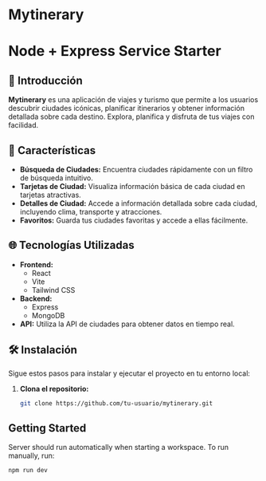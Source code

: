 
# Mytinerary

# Node + Express Service Starter

## 🚀 Introducción

**Mytinerary** es una aplicación de viajes y turismo que permite a los usuarios descubrir ciudades icónicas, planificar itinerarios y obtener información detallada sobre cada destino. Explora, planifica y disfruta de tus viajes con facilidad.

## 📸 Características

- **Búsqueda de Ciudades:** Encuentra ciudades rápidamente con un filtro de búsqueda intuitivo.
- **Tarjetas de Ciudad:** Visualiza información básica de cada ciudad en tarjetas atractivas.
- **Detalles de Ciudad:** Accede a información detallada sobre cada ciudad, incluyendo clima, transporte y atracciones.
- **Favoritos:** Guarda tus ciudades favoritas y accede a ellas fácilmente.

## 🌐 Tecnologías Utilizadas

- **Frontend:** 
  - React
  - Vite
  - Tailwind CSS
- **Backend:** 
  - Express
  - MongoDB
- **API:** Utiliza la API de ciudades para obtener datos en tiempo real.

## 🛠️ Instalación

Sigue estos pasos para instalar y ejecutar el proyecto en tu entorno local:

1. **Clona el repositorio:**

   ```bash
   git clone https://github.com/tu-usuario/mytinerary.git

## Getting Started

Server should run automatically when starting a workspace. To run manually, run:
```sh
npm run dev
```
